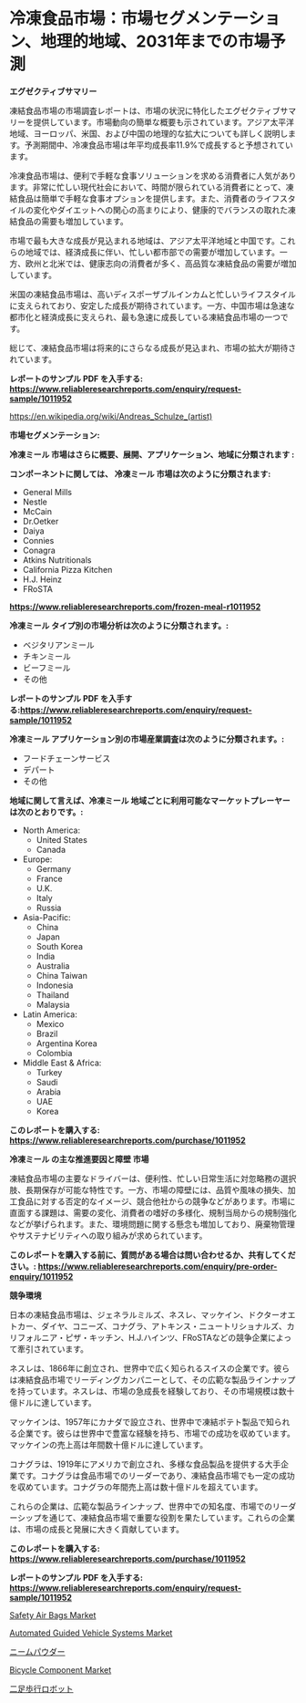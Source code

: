 <p><h1>冷凍食品市場：市場セグメンテーション、地理的地域、2031年までの市場予測</h1></p><p><strong>エグゼクティブサマリー</strong></p>
<p><p>凍結食品市場の市場調査レポートは、市場の状況に特化したエグゼクティブサマリーを提供しています。市場動向の簡単な概要も示されています。アジア太平洋地域、ヨーロッパ、米国、および中国の地理的な拡大についても詳しく説明します。予測期間中、冷凍食品市場は年平均成長率11.9%で成長すると予想されています。</p><p>冷凍食品市場は、便利で手軽な食事ソリューションを求める消費者に人気があります。非常に忙しい現代社会において、時間が限られている消費者にとって、凍結食品は簡単で手軽な食事オプションを提供します。また、消費者のライフスタイルの変化やダイエットへの関心の高まりにより、健康的でバランスの取れた凍結食品の需要も増加しています。</p><p>市場で最も大きな成長が見込まれる地域は、アジア太平洋地域と中国です。これらの地域では、経済成長に伴い、忙しい都市部での需要が増加しています。一方、欧州と北米では、健康志向の消費者が多く、高品質な凍結食品の需要が増加しています。</p><p>米国の凍結食品市場は、高いディスポーザブルインカムと忙しいライフスタイルに支えられており、安定した成長が期待されています。一方、中国市場は急速な都市化と経済成長に支えられ、最も急速に成長している凍結食品市場の一つです。</p><p>総じて、凍結食品市場は将来的にさらなる成長が見込まれ、市場の拡大が期待されています。</p></p>
<p><strong>レポートのサンプル PDF を入手する: <a href="https://www.reliableresearchreports.com/enquiry/request-sample/1011952">https://www.reliableresearchreports.com/enquiry/request-sample/1011952</a></strong></p>
<p><a href="https://en.wikipedia.org/wiki/Andreas_Schulze_(artist)">https://en.wikipedia.org/wiki/Andreas_Schulze_(artist)</a></p>
<p><strong>市場セグメンテーション:</strong></p>
<p><strong> 冷凍ミール 市場はさらに概要、展開、アプリケーション、地域に分類されます :</strong></p>
<p><strong>コンポーネントに関しては、 冷凍ミール 市場は次のように分類されます:</strong></p>
<p><ul><li>General Mills</li><li>Nestle</li><li>McCain</li><li>Dr.Oetker</li><li>Daiya</li><li>Connies</li><li>Conagra</li><li>Atkins Nutritionals</li><li>California Pizza Kitchen</li><li>H.J. Heinz</li><li>FRoSTA</li></ul></p>
<p><strong><a href="https://www.reliableresearchreports.com/frozen-meal-r1011952">https://www.reliableresearchreports.com/frozen-meal-r1011952</a></strong></p>
<p><strong> 冷凍ミール タイプ別の市場分析は次のように分類されます。:</strong></p>
<p><ul><li>ベジタリアンミール</li><li>チキンミール</li><li>ビーフミール</li><li>その他</li></ul></p>
<p><strong>レポートのサンプル PDF を入手する:<a href="https://www.reliableresearchreports.com/enquiry/request-sample/1011952">https://www.reliableresearchreports.com/enquiry/request-sample/1011952</a></strong></p>
<p><strong> 冷凍ミール アプリケーション別の市場産業調査は次のように分類されます。:</strong></p>
<p><ul><li>フードチェーンサービス</li><li>デパート</li><li>その他</li></ul></p>
<p><strong>地域に関して言えば、冷凍ミール 地域ごとに利用可能なマーケットプレーヤーは次のとおりです。:</strong></p>
<p><ul>
    <li>
        North America:
        <ul>
            <li>United States</li>
            <li>Canada</li>
        </ul>
    </li>
    <li>
        Europe:
        <ul>
            <li>Germany</li>
            <li>France</li>
            <li>U.K.</li>
            <li>Italy</li>
            <li>Russia</li>
        </ul>
    </li>
    <li>
        Asia-Pacific:
        <ul>
            <li>China</li>
            <li>Japan</li>
            <li>South Korea</li>
            <li>India</li>
            <li>Australia</li>
            <li>China Taiwan</li>
            <li>Indonesia</li>
            <li>Thailand</li>
            <li>Malaysia</li>
        </ul>
    </li>
    <li>
        Latin America:
        <ul>
            <li>Mexico</li>
            <li>Brazil</li>
            <li>Argentina Korea</li>
            <li>Colombia</li>
        </ul>
    </li>
    <li>
        Middle East & Africa:
        <ul>
            <li>Turkey</li>
            <li>Saudi</li>
            <li>Arabia</li>
            <li>UAE</li>
            <li>Korea</li>
        </ul>
    </li>
    </ul></p>
<p><strong>このレポートを購入する: <a href="https://www.reliableresearchreports.com/purchase/1011952">https://www.reliableresearchreports.com/purchase/1011952</a></strong></p>
<p><strong>冷凍ミール の主な推進要因と障壁 市場</strong></p>
<p><p>凍結食品市場の主要なドライバーは、便利性、忙しい日常生活に対忽略務の選択肢、長期保存が可能な特性です。一方、市場の障壁には、品質や風味の損失、加工食品に対する否定的なイメージ、競合他社からの競争などがあります。市場に直面する課題は、需要の変化、消費者の嗜好の多様化、規制当局からの規制強化などが挙げられます。また、環境問題に関する懸念も増加しており、廃棄物管理やサステナビリティへの取り組みが求められています。</p></p>
<p><strong>このレポートを購入する前に、質問がある場合は問い合わせるか、共有してください。: <a href="https://www.reliableresearchreports.com/enquiry/pre-order-enquiry/1011952">https://www.reliableresearchreports.com/enquiry/pre-order-enquiry/1011952</a></strong></p>
<p><strong>競争環境</strong></p>
<p><p>日本の凍結食品市場は、ジェネラルミルズ、ネスレ、マッケイン、ドクターオエトカー、ダイヤ、コニーズ、コナグラ、アトキンス・ニュートリショナルズ、カリフォルニア・ピザ・キッチン、H.J.ハインツ、FRoSTAなどの競争企業によって牽引されています。 </p><p>ネスレは、1866年に創立され、世界中で広く知られるスイスの企業です。彼らは凍結食品市場でリーディングカンパニーとして、その広範な製品ラインナップを持っています。ネスレは、市場の急成長を経験しており、その市場規模は数十億ドルに達しています。</p><p>マッケインは、1957年にカナダで設立され、世界中で凍結ポテト製品で知られる企業です。彼らは世界中で豊富な経験を持ち、市場での成功を収めています。マッケインの売上高は年間数十億ドルに達しています。</p><p>コナグラは、1919年にアメリカで創立され、多様な食品製品を提供する大手企業です。コナグラは食品市場でのリーダーであり、凍結食品市場でも一定の成功を収めています。コナグラの年間売上高は数十億ドルを超えています。</p><p>これらの企業は、広範な製品ラインナップ、世界中での知名度、市場でのリーダーシップを通じて、凍結食品市場で重要な役割を果たしています。これらの企業は、市場の成長と発展に大きく貢献しています。</p></p>
<p><strong>このレポートを購入する: <a href="https://www.reliableresearchreports.com/purchase/1011952">https://www.reliableresearchreports.com/purchase/1011952</a></strong></p>
<p><strong>レポートのサンプル PDF を入手する: <a href="https://www.reliableresearchreports.com/enquiry/request-sample/1011952">https://www.reliableresearchreports.com/enquiry/request-sample/1011952</a></strong><strong></strong></p>
<p><p><a href="https://medium.com/@amandaexton567/exploring-safety-air-bags-market-dynamics-global-trends-and-future-growth-prospects-2024-2031-caea2f30940e">Safety Air Bags Market</a></p><p><a href="https://medium.com/@amandaexton567/analyzing-automated-guided-vehicle-systems-market-dynamics-and-growth-drivers-and-forecasted-for-725206201d29">Automated Guided Vehicle Systems Market</a></p><p><a href="https://medium.com/@alyle7648/%E3%83%8B%E3%83%BC%E3%83%A0%E7%B2%89%E6%9C%AB%E5%B8%82%E5%A0%B4-%E5%9C%B0%E5%9F%9F-%E5%9B%BD%E3%83%AC%E3%83%99%E3%83%AB%E3%81%AE%E5%88%86%E6%9E%90%E3%81%A8%E7%AB%B6%E4%BA%89%E7%92%B0%E5%A2%83%E3%81%AB%E7%84%A6%E7%82%B9%E3%82%92%E5%BD%93%E3%81%A6%E3%81%9F%E3%82%B0%E3%83%AD%E3%83%BC%E3%83%90%E3%83%AB%E3%81%8A%E3%82%88%E3%81%B3%E5%9C%B0%E5%9F%9F%E5%88%86%E6%9E%90-0c95cf4c686c">ニームパウダー</a></p><p><a href="https://issuu.com/reportprime-2/docs/bicycle-component-market-size-2030.pptx">Bicycle Component Market</a></p><p><a href="https://medium.com/@dm15982023/%E6%AC%A1%E3%81%AE%E6%96%87%E3%82%92%E6%97%A5%E6%9C%AC%E8%AA%9E%E3%81%AB%E7%BF%BB%E8%A8%B3%E3%81%97%E3%81%A6%E3%81%8F%E3%81%A0%E3%81%95%E3%81%84-2024%E5%B9%B4%E3%81%8B%E3%82%892031%E5%B9%B4%E3%81%BE%E3%81%A7%E3%81%AE%E6%88%90%E9%95%B7%E6%A9%9F%E4%BC%9A%E3%81%A8%E8%AA%B2%E9%A1%8C%E3%81%AB%E3%81%A4%E3%81%84%E3%81%A6%E4%BA%88%E6%B8%AC%E3%81%95%E3%82%8C%E3%81%9F-%E3%82%B0%E3%83%AD%E3%83%BC%E3%83%90%E3%83%AB%E3%81%AA%E4%BA%8C%E8%B6%B3%E6%AD%A9%E8%A1%8C%E3%83%AD%E3%83%9C%E3%83%83%E3%83%88%E5%B8%82%E5%A0%B4%E3%81%AE%E3%83%88%E3%83%AC%E3%83%B3%E3%83%89-%E6%88%90%E9%95%B7%E6%A9%9F%E4%BC%9A%E3%81%A8%E8%AA%B2%E9%A1%8C%E3%81%B8%E3%81%AE%E6%B4%9E%E5%AF%9F-e3218b07f652">二足歩行ロボット</a></p></p>